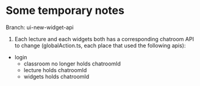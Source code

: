 # Some temporary notes

Branch: ui-new-widget-api

1. Each lecture and each widgets both has a corresponding chatroom
   API to change (globalAction.ts, each place that used the following apis):

- login
  - classroom no longer holds chatroomId
  - lecture holds chatroomId
  - widgets holds chatroomId
